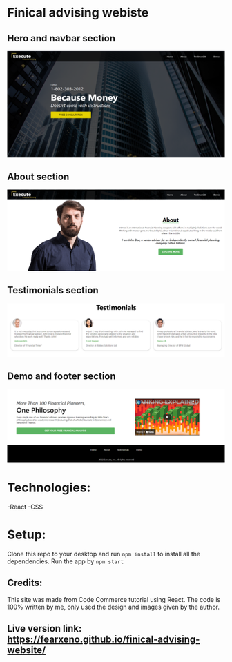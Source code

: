 # Finical advising webiste 

## Hero and navbar section
![alt text](https://github.com/fearxeno/finical-advising-website/blob/8043ff4964ea8acb01cd1e146277e35d49d770bc/fin-hero.png)

## About section
![alt text](https://github.com/fearxeno/finical-advising-website/blob/8043ff4964ea8acb01cd1e146277e35d49d770bc/fin-about.png)

## Testimonials section
![alt text](https://github.com/fearxeno/finical-advising-website/blob/8043ff4964ea8acb01cd1e146277e35d49d770bc/fin-test.png)

## Demo and footer section
![alt text](https://github.com/fearxeno/finical-advising-website/blob/8043ff4964ea8acb01cd1e146277e35d49d770bc/fin-demo-footer.png)


# Technologies:
-React
-CSS

# Setup:
Clone this repo to your desktop and run `npm install` to install all the dependencies. Run the app by `npm start`

## Credits: 
This site was made from Code Commerce tutorial using React. The code is 100% written by me, only used the design and images given by the author.

## Live version link: https://fearxeno.github.io/finical-advising-website/
